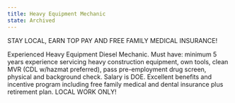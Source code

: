 ```yaml
---
title: Heavy Equipment Mechanic
state: Archived
---
```

STAY LOCAL, EARN TOP PAY AND FREE FAMILY MEDICAL INSURANCE!

Experienced Heavy Equipment Diesel Mechanic. Must have: minimum 5 years experience servicing heavy construction equipment, own tools, clean MVR (CDL w/hazmat preferred), pass pre-employment drug screen, physical and background check.  Salary is DOE.  Excellent benefits and incentive program including free family medical and dental insurance plus retirement plan.  LOCAL WORK ONLY!